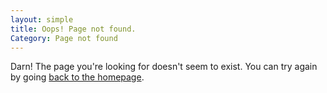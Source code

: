 ```yaml
---
layout: simple
title: Oops! Page not found.
Category: Page not found
---
```

<main>
    Darn! The page you're looking for doesn't seem to exist. You can try again by going <a href="{{ site.baseurl }}/">back to the homepage</a>.
</main>